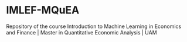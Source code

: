 # IMLEF-MQuEA
 Repository of the course Introduction to Machine Learning in Economics and Finance | Master in Quantitative Economic Analysis | UAM
